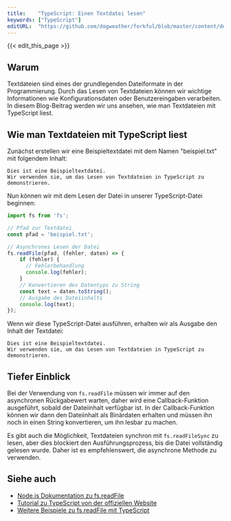 ```yaml
---
title:    "TypeScript: Einen Textdatei lesen"
keywords: ["TypeScript"]
editURL:  "https://github.com/dogweather/forkful/blob/master/content/de/typescript/reading-a-text-file.md"
---
```


{{< edit_this_page >}}

## Warum
Textdateien sind eines der grundlegenden Dateiformate in der Programmierung. Durch das Lesen von Textdateien können wir wichtige Informationen wie Konfigurationsdaten oder Benutzereingaben verarbeiten. In diesem Blog-Beitrag werden wir uns ansehen, wie man Textdateien mit TypeScript liest.

## Wie man Textdateien mit TypeScript liest
Zunächst erstellen wir eine Beispieltextdatei mit dem Namen "beispiel.txt" mit folgendem Inhalt:

```
Dies ist eine Beispieltextdatei.
Wir verwenden sie, um das Lesen von Textdateien in TypeScript zu demonstrieren.
```

Nun können wir mit dem Lesen der Datei in unserer TypeScript-Datei beginnen:

```TypeScript
import fs from 'fs';

// Pfad zur Textdatei
const pfad = 'beispiel.txt';

// Asynchrones Lesen der Datei
fs.readFile(pfad, (fehler, daten) => {
    if (fehler) {
      // Fehlerbehandlung
      console.log(fehler);
    }
    // Konvertieren des Datentyps zu String
    const text = daten.toString();
    // Ausgabe des Dateiinhalts
    console.log(text);
});
```

Wenn wir diese TypeScript-Datei ausführen, erhalten wir als Ausgabe den Inhalt der Textdatei:

```
Dies ist eine Beispieltextdatei.
Wir verwenden sie, um das Lesen von Textdateien in TypeScript zu demonstrieren.
```

## Tiefer Einblick
Bei der Verwendung von `fs.readFile` müssen wir immer auf den asynchronen Rückgabewert warten, daher wird eine Callback-Funktion ausgeführt, sobald der Dateiinhalt verfügbar ist. In der Callback-Funktion können wir dann den Dateiinhalt als Binärdaten erhalten und müssen ihn noch in einen String konvertieren, um ihn lesbar zu machen.

Es gibt auch die Möglichkeit, Textdateien synchron mit `fs.readFileSync` zu lesen, aber dies blockiert den Ausführungsprozess, bis die Datei vollständig gelesen wurde. Daher ist es empfehlenswert, die asynchrone Methode zu verwenden.

## Siehe auch
- [Node.js Dokumentation zu fs.readFile](https://nodejs.org/api/fs.html#fs_fs_readfile_path_options_callback)
- [Tutorial zu TypeScript von der offiziellen Website](https://www.typescriptlang.org/docs/handbook/intro.html)
- [Weitere Beispiele zu fs.readFile mit TypeScript](https://www.digitalocean.com/community/tutorials/nodejs-reading-files-with-fsjs)